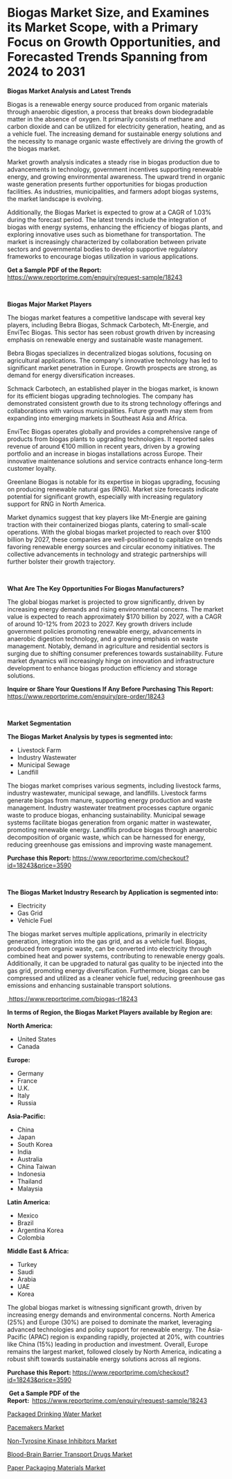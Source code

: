 <p><h1>Biogas Market Size, and Examines its Market Scope, with a Primary Focus on Growth Opportunities, and Forecasted Trends Spanning from 2024 to 2031</h1></p><p><strong>Biogas Market Analysis and Latest Trends</strong></p>
<p><p>Biogas is a renewable energy source produced from organic materials through anaerobic digestion, a process that breaks down biodegradable matter in the absence of oxygen. It primarily consists of methane and carbon dioxide and can be utilized for electricity generation, heating, and as a vehicle fuel. The increasing demand for sustainable energy solutions and the necessity to manage organic waste effectively are driving the growth of the biogas market.</p><p>Market growth analysis indicates a steady rise in biogas production due to advancements in technology, government incentives supporting renewable energy, and growing environmental awareness. The upward trend in organic waste generation presents further opportunities for biogas production facilities. As industries, municipalities, and farmers adopt biogas systems, the market landscape is evolving.</p><p>Additionally, the Biogas Market is expected to grow at a CAGR of 1.03% during the forecast period. The latest trends include the integration of biogas with energy systems, enhancing the efficiency of biogas plants, and exploring innovative uses such as biomethane for transportation. The market is increasingly characterized by collaboration between private sectors and governmental bodies to develop supportive regulatory frameworks to encourage biogas utilization in various applications.</p></p>
<p><strong>Get a Sample PDF of the Report:&nbsp;</strong> <a href="https://www.reportprime.com/enquiry/request-sample/18243?utm_campaign=1743&utm_medium=2&utm_source=Github&utm_content=ia&utm_term=27112024&utm_id=biogas">https://www.reportprime.com/enquiry/request-sample/18243</a></p>
<p>&nbsp;</p>
<p><strong>Biogas Major Market Players</strong></p>
<p><p>The biogas market features a competitive landscape with several key players, including Bebra Biogas, Schmack Carbotech, Mt-Energie, and EnviTec Biogas. This sector has seen robust growth driven by increasing emphasis on renewable energy and sustainable waste management.</p><p>Bebra Biogas specializes in decentralized biogas solutions, focusing on agricultural applications. The company's innovative technology has led to significant market penetration in Europe. Growth prospects are strong, as demand for energy diversification increases.</p><p>Schmack Carbotech, an established player in the biogas market, is known for its efficient biogas upgrading technologies. The company has demonstrated consistent growth due to its strong technology offerings and collaborations with various municipalities. Future growth may stem from expanding into emerging markets in Southeast Asia and Africa.</p><p>EnviTec Biogas operates globally and provides a comprehensive range of products from biogas plants to upgrading technologies. It reported sales revenue of around €100 million in recent years, driven by a growing portfolio and an increase in biogas installations across Europe. Their innovative maintenance solutions and service contracts enhance long-term customer loyalty.</p><p>Greenlane Biogas is notable for its expertise in biogas upgrading, focusing on producing renewable natural gas (RNG). Market size forecasts indicate potential for significant growth, especially with increasing regulatory support for RNG in North America.</p><p>Market dynamics suggest that key players like Mt-Energie are gaining traction with their containerized biogas plants, catering to small-scale operations. With the global biogas market projected to reach over $100 billion by 2027, these companies are well-positioned to capitalize on trends favoring renewable energy sources and circular economy initiatives. The collective advancements in technology and strategic partnerships will further bolster their growth trajectory.</p></p>
<p>&nbsp;</p>
<p><strong>What Are The Key Opportunities For Biogas Manufacturers?</strong></p>
<p><p>The global biogas market is projected to grow significantly, driven by increasing energy demands and rising environmental concerns. The market value is expected to reach approximately $170 billion by 2027, with a CAGR of around 10-12% from 2023 to 2027. Key growth drivers include government policies promoting renewable energy, advancements in anaerobic digestion technology, and a growing emphasis on waste management. Notably, demand in agriculture and residential sectors is surging due to shifting consumer preferences towards sustainability. Future market dynamics will increasingly hinge on innovation and infrastructure development to enhance biogas production efficiency and storage solutions.</p></p>
<p><strong>Inquire or Share Your Questions If Any Before Purchasing This Report:</strong> <a href="https://www.reportprime.com/enquiry/pre-order/18243?utm_campaign=1743&utm_medium=2&utm_source=Github&utm_content=ia&utm_term=27112024&utm_id=biogas">https://www.reportprime.com/enquiry/pre-order/18243</a></p>
<p>&nbsp;</p>
<p><strong>Market Segmentation</strong></p>
<p><strong>The Biogas Market Analysis by types is segmented into:</strong></p>
<p><ul><li>Livestock Farm</li><li>Industry Wastewater</li><li>Municipal Sewage</li><li>Landfill</li></ul></p>
<p><p>The biogas market comprises various segments, including livestock farms, industry wastewater, municipal sewage, and landfills. Livestock farms generate biogas from manure, supporting energy production and waste management. Industry wastewater treatment processes capture organic waste to produce biogas, enhancing sustainability. Municipal sewage systems facilitate biogas generation from organic matter in wastewater, promoting renewable energy. Landfills produce biogas through anaerobic decomposition of organic waste, which can be harnessed for energy, reducing greenhouse gas emissions and improving waste management.</p></p>
<p><strong>Purchase this Report:&nbsp;</strong><a href="https://www.reportprime.com/checkout?id=18243&price=3590&utm_campaign=1743&utm_medium=2&utm_source=Github&utm_content=ia&utm_term=27112024&utm_id=biogas">https://www.reportprime.com/checkout?id=18243&price=3590</a></p>
<p>&nbsp;</p>
<p><strong>The Biogas Market Industry Research by Application is segmented into:</strong></p>
<p><ul><li>Electricity</li><li>Gas Grid</li><li>Vehicle Fuel</li></ul></p>
<p><p>The biogas market serves multiple applications, primarily in electricity generation, integration into the gas grid, and as a vehicle fuel. Biogas, produced from organic waste, can be converted into electricity through combined heat and power systems, contributing to renewable energy goals. Additionally, it can be upgraded to natural gas quality to be injected into the gas grid, promoting energy diversification. Furthermore, biogas can be compressed and utilized as a cleaner vehicle fuel, reducing greenhouse gas emissions and enhancing sustainable transport solutions.</p></p>
<p><a href="https://www.reportprime.com/biogas-r18243?utm_campaign=1743&utm_medium=2&utm_source=Github&utm_content=ia&utm_term=27112024&utm_id=biogas">&nbsp;https://www.reportprime.com/biogas-r18243</a></p>
<p><strong>In terms of Region, the Biogas Market Players available by Region are:</strong></p>
<p>
    <p> <strong> North America: </strong>
        <ul>
            <li>United States</li>
            <li>Canada</li>
        </ul>
        </p> 
    <p> <strong> Europe: </strong>
        <ul>
            <li>Germany</li>
            <li>France</li>
            <li>U.K.</li>
            <li>Italy</li>
            <li>Russia</li>
        </ul>
        </p> 
    <p> <strong> Asia-Pacific: </strong>
        <ul>
            <li>China</li>
            <li>Japan</li>
            <li>South Korea</li>
            <li>India</li>
            <li>Australia</li>
            <li>China Taiwan</li>
            <li>Indonesia</li>
            <li>Thailand</li>
            <li>Malaysia</li>
        </ul>
        </p> 
    <p> <strong> Latin America: </strong>
        <ul>
            <li>Mexico</li>
            <li>Brazil</li>
            <li>Argentina Korea</li>
            <li>Colombia</li>
        </ul>
        </p> 
    <p> <strong> Middle East & Africa: </strong>
        <ul>
            <li>Turkey</li>
            <li>Saudi</li>
            <li>Arabia</li>
            <li>UAE</li>
            <li>Korea</li>
        </ul>
    </p>
    </p>
<p><p>The global biogas market is witnessing significant growth, driven by increasing energy demands and environmental concerns. North America (25%) and Europe (30%) are poised to dominate the market, leveraging advanced technologies and policy support for renewable energy. The Asia-Pacific (APAC) region is expanding rapidly, projected at 20%, with countries like China (15%) leading in production and investment. Overall, Europe remains the largest market, followed closely by North America, indicating a robust shift towards sustainable energy solutions across all regions.</p></p>
<p><strong>Purchase this Report: </strong><a href="https://www.reportprime.com/checkout?id=18243&price=3590&utm_campaign=1743&utm_medium=2&utm_source=Github&utm_content=ia&utm_term=27112024&utm_id=biogas">https://www.reportprime.com/checkout?id=18243&price=3590</a></p>
<p>&nbsp;<strong>Get a Sample PDF of the Report:&nbsp;&nbsp;</strong><a href="https://www.reportprime.com/enquiry/request-sample/18243?utm_campaign=1743&utm_medium=2&utm_source=Github&utm_content=ia&utm_term=27112024&utm_id=biogas">https://www.reportprime.com/enquiry/request-sample/18243</a></p>
<p><strong></strong></p>
<p><p><a href="https://www.linkedin.com/pulse/current-size-growth-projection-packaged-drinking-water-inime?utm_campaign=1743&utm_medium=2&utm_source=Github&utm_content=ia&utm_term=27112024&utm_id=biogas">Packaged Drinking Water Market</a></p><p><a href="https://www.linkedin.com/pulse/significant-competition-expected-pacemakers-market-over-cy3he?utm_campaign=1743&utm_medium=2&utm_source=Github&utm_content=ia&utm_term=27112024&utm_id=biogas">Pacemakers Market</a></p><p><a href="https://issuu.com/reportprime-2/docs/non-tyrosine-kinase-inhibitors-mark_58c829e53f8a58?utm_campaign=1743&utm_medium=2&utm_source=Github&utm_content=ia&utm_term=27112024&utm_id=biogas">Non-Tyrosine Kinase Inhibitors Market</a></p><p><a href="https://issuu.com/reportprime-2/docs/blood-brain-barrier-transport-drugs_6f5b7d0027933d?utm_campaign=1743&utm_medium=2&utm_source=Github&utm_content=ia&utm_term=27112024&utm_id=biogas">Blood-Brain Barrier Transport Drugs Market</a></p><p><a href="https://www.linkedin.com/pulse/paper-packaging-materials-market-size-projected-expand-azcef?utm_campaign=1743&utm_medium=2&utm_source=Github&utm_content=ia&utm_term=27112024&utm_id=biogas">Paper Packaging Materials Market</a></p></p>